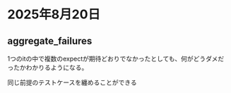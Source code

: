 # 2025年8月20日

## aggregate_failures

1つのitの中で複数のexpectが期待どおりでなかったとしても、何がどうダメだったかわかりるようになる。

同じ前提のテストケースを纏めることができる
